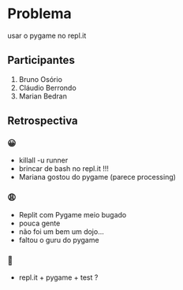 # Problema
usar o pygame no repl.it

## Participantes

1. Bruno Osório
2. Cláudio Berrondo 
3. Marian Bedran

## Retrospectiva

### 😀

- killall -u runner
- brincar de bash no repl.it !!!
- Mariana gostou do pygame (parece processing)

### 😩

- Replit com Pygame meio bugado
- pouca gente
- não foi um bem um dojo...
- faltou o guru do pygame

### 🤫

- repl.it + pygame + test ?
